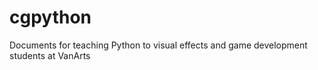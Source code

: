 # cgpython
Documents for teaching Python to visual effects and game development students at VanArts
